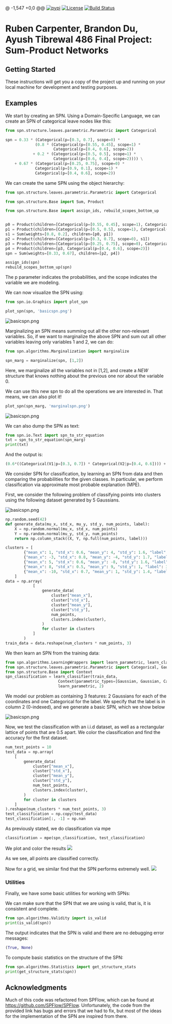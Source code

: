 @ -1,547 +0,0 @@
[![pypi](https://img.shields.io/pypi/v/spflow.svg)](https://pypi.org/project/spflow/)
[![License](https://img.shields.io/badge/License-Apache%202.0-blue.svg)](https://opensource.org/licenses/Apache-2.0)
[![Build Status](https://travis-ci.com/SPFlow/SPFlow.svg?branch=master)](https://travis-ci.com/SPFlow/SPFlow)


# Ruben Carpenter, Brandon Du, Ayush Tibrewal 486 Final Project: Sum-Product Networks


## Getting Started

These instructions will get you a copy of the project up and running on your local machine for development and testing purposes.

## Examples

We start by creating an SPN. Using a Domain-Specific Language, we can create an SPN of categorical
leave nodes like this:


```python
from spn.structure.leaves.parametric.Parametric import Categorical

spn = 0.33 * (Categorical(p=[0.3, 0.7], scope=0) *
             (0.8 * (Categorical(p=[0.55, 0.45], scope=1) *
                     Categorical(p=[0.4, 0.6], scope=2))
            + 0.2 * (Categorical(p=[0.5, 0.5], scope=1) *
                     Categorical(p=[0.6, 0.4], scope=2)))) \
    + 0.67 * (Categorical(p=[0.25, 0.75], scope=0) *
             Categorical(p=[0.9, 0.1], scope=1) *
             Categorical(p=[0.4, 0.6], scope=2))
```

We can create the same SPN using the object hierarchy:

```python
from spn.structure.leaves.parametric.Parametric import Categorical

from spn.structure.Base import Sum, Product

from spn.structure.Base import assign_ids, rebuild_scopes_bottom_up


p0 = Product(children=[Categorical(p=[0.55, 0.45], scope=1), Categorical(p=[0.4, 0.6], scope=2)])
p1 = Product(children=[Categorical(p=[0.5, 0.5], scope=1), Categorical(p=[0.6, 0.4], scope=2)])
s1 = Sum(weights=[0.8, 0.2], children=[p0, p1])
p2 = Product(children=[Categorical(p=[0.3, 0.7], scope=0), s1])
p3 = Product(children=[Categorical(p=[0.25, 0.75], scope=0), Categorical(p=[0.9, 0.1], scope=1)])
p4 = Product(children=[p3, Categorical(p=[0.4, 0.6], scope=2)])
spn = Sum(weights=[0.33, 0.67], children=[p2, p4])

assign_ids(spn)
rebuild_scopes_bottom_up(spn)
```

The p parameter indicates the probabilities, and the scope indicates the variable we are modeling.


We can now visualize the SPN using:

```python
from spn.io.Graphics import plot_spn

plot_spn(spn, 'basicspn.png')
```

![basicspn.png](https://github.com/SPFlow/SPFlow/blob/master/Documentation/basicspn.png)

Marginalizing an SPN means summing out all the other non-relevant variables.
So, if we want to marginalize the above SPN and sum out all other variables leaving only variables 1 and 2, we can do:

```python
from spn.algorithms.Marginalization import marginalize

spn_marg = marginalize(spn, [1,2])
```
Here, we marginalize all the variables not in [1,2], and create a *NEW* structure that knows nothing about the previous one
nor about the variable 0.

We can use this new spn to do all the operations we are interested in. That means, we can also plot it!
```python
plot_spn(spn_marg, 'marginalspn.png')
```
![basicspn.png](https://github.com/SPFlow/SPFlow/blob/master/Documentation/marginalspn.png)

We can also dump the SPN as text:
```python
from spn.io.Text import spn_to_str_equation
txt = spn_to_str_equation(spn_marg)
print(txt)
```
And the output is:
```python
(0.6*((Categorical(V1|p=[0.3, 0.7]) * Categorical(V2|p=[0.4, 0.6]))) + 0.12000000000000002*((Categorical(V1|p=[0.3, 0.7]) * Categorical(V2|p=[0.4, 0.6]))) + 0.27999999999999997*((Categorical(V1|p=[0.5, 0.5]) * Categorical(V2|p=[0.6, 0.4]))))
```

We consider SPN for classification, by learning an SPN from data and then comparing the probabilities for the given classes. In particular, we perform classification via approximate most probable explanation (MPE). 

First, we consider the following problem of classifying points into clusters using the following dataset generated by 5 Gaussians.

![basicspn.png](https://github.com/BrandonDu/486_Final_Project/blob/main/src/Gaussian_Clusters_1.png)


```python
np.random.seed(42)
def generate_data(mu_x, std_x, mu_y, std_y, num_points, label):
    X = np.random.normal(mu_x, std_x, num_points)
    Y = np.random.normal(mu_y, std_y, num_points)
    return np.column_stack((X, Y, np.full(num_points, label)))

clusters = [
        {"mean_x": 1, "std_x": 0.6, "mean_y": 4, "std_y": 1.6, "label": 0},  # Cluster 0
        {"mean_x": -3, "std_x": 0.8, "mean_y": -4, "std_y": 1.7, "label": 1},  # Cluster 1
        {"mean_x": 5, "std_x": 0.6, "mean_y": -8, "std_y": 1.6, "label": 2},  # Cluster 2
        {"mean_x": 8, "std_x": 0.5, "mean_y": 9, "std_y": 1, "label": 3},  # Cluster 3
        {"mean_x": -10, "std_x": 0.7, "mean_y": 1, "std_y": 1.4, "label": 4},  # Cluster 4
    ]
data = np.array(
            [
                generate_data(
                    cluster["mean_x"],
                    cluster["std_x"],
                    cluster["mean_y"],
                    cluster["std_y"],
                    num_points,
                    clusters.index(cluster),
                )
                for cluster in clusters
            ]
        )
train_data = data.reshape(num_clusters * num_points, 3)
```

We then learn an SPN from the training data:

```python
from spn.algorithms.LearningWrappers import learn_parametric, learn_classifier
from spn.structure.leaves.parametric.Parametric import Categorical, Gaussian
from spn.structure.Base import Context
spn_classification = learn_classifier(train_data,
                       Context(parametric_types=[Gaussian, Gaussian, Categorical]).add_domains(train_data),
                       learn_parametric, 2)
```
We model our problem as containing 3 features: 2 Gaussians for each of the coordinates and one Categorical for the label. 
We specify that the label is in column 2 (0-indexed), and we generate a basic SPN, which we show below

![basicspn.png](https://github.com/BrandonDu/486_Final_Project/blob/main/src/Example%201%20SPN.png)

Now, we test the classification with an i.i.d dataset, as well as a rectangular lattice of points that are 0.5 apart. We color the classification and find the accuracy for the first dataset.

```python
num_test_points = 10
test_data = np.array(
    [
        generate_data(
            cluster["mean_x"],
            cluster["std_x"],
            cluster["mean_y"],
            cluster["std_y"],
            num_test_points,
            clusters.index(cluster),
        )
        for cluster in clusters
    ]
).reshape(num_clusters * num_test_points, 3)
test_classification = np.copy(test_data)
test_classification[:, -1] = np.nan
```

As previously stated, we do classification via mpe
```python
classification = mpe(spn_classification, test_classification)
```
We plot and color the results
![](https://github.com/BrandonDu/486_Final_Project/blob/main/src/Classification.png)

As we see, all points are classified correctly. 

Now for a grid, we similar find that the SPN performs extremely well.
![](https://github.com/BrandonDu/486_Final_Project/blob/main/src/Grid%20Classification%20Example%201.png)

### Utilities

Finally, we have some basic utilities for working with SPNs:

We can make sure that the SPN that we are using is valid, that is, it is consistent and complete.
```python
from spn.algorithms.Validity import is_valid
print(is_valid(spn))
```
The output indicates that the SPN is valid and there are no debugging error messages:
```python
(True, None)
```

To compute basic statistics on the structure of the SPN:
```python
from spn.algorithms.Statistics import get_structure_stats
print(get_structure_stats(spn))
```


## Acknowledgments
Much of this code was refactored from SPFlow, which can be found at https://github.com/SPFlow/SPFlow. Unfortunately, the code from the provided link has bugs and errors that we had to fix, but most of the ideas for the implementation of the SPN are inspired from there. 
